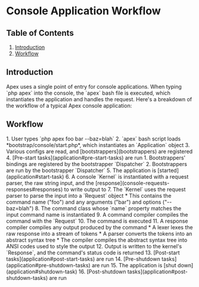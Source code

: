 # Console Application Workflow

## Table of Contents
1. [Introduction](#introduction)
2. [Workflow](#workflow)

<h2 id="introduction">Introduction</h2>
Apex uses a single point of entry for console applications.  When typing `php apex` into the console, the `apex` bash file is executed, which instantiates the application and handles the request.  Here's a breakdown of the workflow of a typical Apex console application:

<h2 id="workflow">Workflow</h2>
1. User types `php apex foo bar --baz=blah`
2. `apex` bash script loads *bootstrap/console/start.php*, which instantiates an `Application` object
3. Various configs are read, and [bootstrappers](bootstrappers) are registered
4. [Pre-start tasks](application#pre-start-tasks) are run
  1. Bootstrappers' bindings are registered by the bootstrapper `Dispatcher`
  2. Bootstrappers are run by the bootstrapper `Dispatcher`
5. The application is [started](application#start-task)
6. A console `Kernel` is instantiated with a request parser, the raw string input, and the [response](console-requests-responses#responses) to write output to
7. The `Kernel` uses the request parser to parse the input into a `Request` object
  * This contains the command name ("foo") and any arguments ("bar") and options ("--baz=blah")
8. The command class whose `name` property matches the input command name is instantiated
9. A command compiler compiles the command with the `Request`
10. The command is executed
11. A response compiler compiles any output produced by the command
  * A lexer lexes the raw response into a stream of tokens
  * A parser converts the tokens into an abstract syntax tree
  * The compiler compiles the abstract syntax tree into ANSI codes used to style the output
12. Output is written to the kernel's `Response`, and the command's status code is returned
13. [Post-start tasks](application#post-start-tasks) are run
14. [Pre-shutdown tasks](application#pre-shutdown-tasks) are run
15. The application is [shut down](application#shutdown-task)
16. [Post-shutdown tasks](application#post-shutdown-tasks) are run